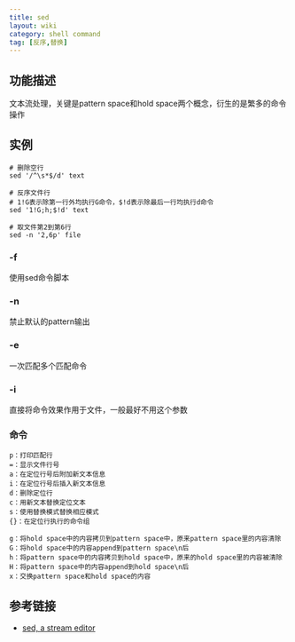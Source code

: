 ```yaml
---
title: sed
layout: wiki
category: shell command
tag: [反序,替换]
---
```


## 功能描述

文本流处理，关键是pattern space和hold space两个概念，衍生的是繁多的命令操作

## 实例

~~~
# 删除空行
sed '/^\s*$/d' text

# 反序文件行
# 1!G表示除第一行外均执行G命令，$!d表示除最后一行均执行d命令
sed '1!G;h;$!d' text

# 取文件第2到第6行
sed -n '2,6p' file
~~~

### -f

使用sed命令脚本

### -n

禁止默认的pattern输出

### -e

一次匹配多个匹配命令

### -i

直接将命令效果作用于文件，一般最好不用这个参数

### 命令

~~~
p：打印匹配行
=：显示文件行号
a：在定位行号后附加新文本信息
i：在定位行号后插入新文本信息
d：删除定位行
c：用新文本替换定位文本
s：使用替换模式替换相应模式
{}：在定位行执行的命令组

g：将hold space中的内容拷贝到pattern space中，原来pattern space里的内容清除
G：将hold space中的内容append到pattern space\n后
h：将pattern space中的内容拷贝到hold space中，原来的hold space里的内容被清除
H：将pattern space中的内容append到hold space\n后
x：交换pattern space和hold space的内容
~~~


## 参考链接

* [sed, a stream editor](https://www.gnu.org/software/sed/manual/sed.html)
